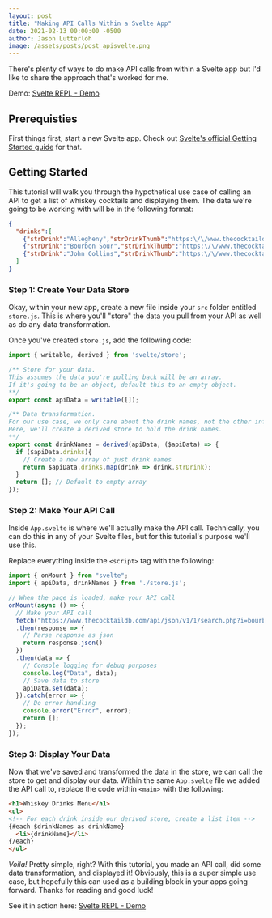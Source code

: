 ```yaml
---
layout: post
title: "Making API Calls Within a Svelte App"
date: 2021-02-13 00:00:00 -0500
author: Jason Lutterloh
image: /assets/posts/post_apisvelte.png
---
```


There's plenty of ways to do make API calls from within a Svelte app but I'd like to share the approach that's worked for me.

Demo:  [Svelte REPL - Demo](https://svelte.dev/repl/cb31be94ea444b41a11d1320d16ba6dc?version=3.32.3)

## Prerequisties

First things first, start a new Svelte app. Check out [Svelte's official Getting Started guide](https://svelte.dev/blog/the-easiest-way-to-get-started#2_Use_degit) for that.

## Getting Started

This tutorial will walk you through the hypothetical use case of calling an API to get a list of whiskey cocktails and displaying them. The data we're going to be working with will be in the following format:

```json
{
  "drinks":[
    {"strDrink":"Allegheny","strDrinkThumb":"https:\/\/www.thecocktaildb.com\/images\/media\/drink\/uwvyts1483387934.jpg","idDrink":"11021"},
    {"strDrink":"Bourbon Sour","strDrinkThumb":"https:\/\/www.thecocktaildb.com\/images\/media\/drink\/dms3io1504366318.jpg","idDrink":"11147"},
    {"strDrink":"John Collins","strDrinkThumb":"https:\/\/www.thecocktaildb.com\/images\/media\/drink\/0t4bv71606854479.jpg","idDrink":"11580"},
  ]
}
```

### Step 1: Create Your Data Store

Okay, within your new app, create a new file inside your `src` folder entitled `store.js`. This is where you'll "store" the data you pull from your API as well as do any data transformation.

Once you've created `store.js`, add the following code:

```javascript
import { writable, derived } from 'svelte/store';

/** Store for your data. 
This assumes the data you're pulling back will be an array.
If it's going to be an object, default this to an empty object.
**/
export const apiData = writable([]);

/** Data transformation.
For our use case, we only care about the drink names, not the other information.
Here, we'll create a derived store to hold the drink names.
**/
export const drinkNames = derived(apiData, ($apiData) => {
  if ($apiData.drinks){
    // Create a new array of just drink names
    return $apiData.drinks.map(drink => drink.strDrink); 
  }
  return []; // Default to empty array
});
```

### Step 2: Make Your API Call

Inside `App.svelte` is where we'll actually make the API call. Technically, you can do this in any of your Svelte files, but for this tutorial's purpose we'll use this.

Replace everything inside the `<script>` tag with the following:

```javascript
import { onMount } from "svelte";
import { apiData, drinkNames } from './store.js';

// When the page is loaded, make your API call
onMount(async () => {
  // Make your API call
  fetch("https://www.thecocktaildb.com/api/json/v1/1/search.php?i=bourbon")
  .then(response => {
    // Parse response as json
    return response.json()
  })
  .then(data => {
    // Console logging for debug purposes
    console.log("Data", data);
    // Save data to store
    apiData.set(data); 
  }).catch(error => {
    // Do error handling
    console.error("Error", error);
    return [];
  });
});
```

### Step 3: Display Your Data

Now that we've saved and transformed the data in the store, we can call the store to get and display our data. Within the same `App.svelte` file we added the API call to, replace the code within `<main>` with the following:

```html
<h1>Whiskey Drinks Menu</h1>
<ul>
<!-- For each drink inside our derived store, create a list item -->
{#each $drinkNames as drinkName}
  <li>{drinkName}</li>
{/each}
</ul>
```

_Voila!_ Pretty simple, right? With this tutorial, you made an API call, did some data transformation, and displayed it! Obviously, this is a super simple use case, but hopefully this can used as a building block in your apps going forward. Thanks for reading and good luck!

See it in action here: [Svelte REPL - Demo](https://svelte.dev/repl/cb31be94ea444b41a11d1320d16ba6dc?version=3.32.3)